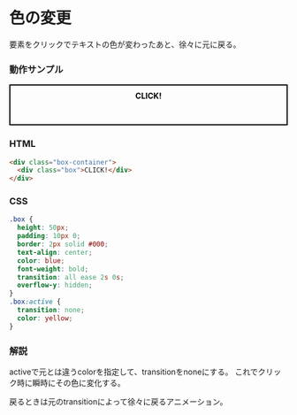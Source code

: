 # 色の変更

要素をクリックでテキストの色が変わったあと、徐々に元に戻る。

### 動作サンプル

<style>
  .box {
    height: 50px;
    padding: 10px 0;
    border: 2px solid #000;
    text-align: center;
    color: black;
    font-weight: bold;
    transition: all ease 2s 0s;
    overflow-y: hidden;
  }
  .box:active {
    transition: none;
    color: yellow;
  }
</style>

<div class="box-container">
  <div class="box">
    <div>CLICK!</div>
  </div>
</div>

### HTML
```html
<div class="box-container">
  <div class="box">CLICK!</div>
</div>
```

### CSS
```css
.box {
  height: 50px;
  padding: 10px 0;
  border: 2px solid #000;
  text-align: center;
  color: blue;
  font-weight: bold;
  transition: all ease 2s 0s;
  overflow-y: hidden;
}
.box:active {
  transition: none;
  color: yellow;
}
```

### 解説
activeで元とは違うcolorを指定して、transitionをnoneにする。
これでクリック時に瞬時にその色に変化する。

戻るときは元のtransitionによって徐々に戻るアニメーション。
